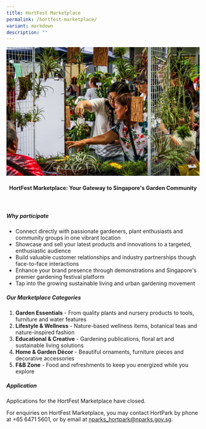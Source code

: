 ```yaml
---
title: HortFest Marketplace
permalink: /hortfest-marketplace/
variant: markdown
description: ""
---
```

<style>
	.wrapper {
		display: grid;
		grid-template-columns: repeat(auto-fit, minmax(280px, 1fr));
		grid-template-rows: auto-fit;
		column-gap: 10px;
		row-gap: 10px;
	}

	.box {
		border: solid 1px #215732 ;
		border-radius: 5px;
		padding: 5px 10px 15px 10px;
	}
		
		  .button-primary {
    background-color: #215732;
    border: 2px solid #215732;
    padding: 0.5rem 1rem;
  	border-radius: 1rem;
    color: white !important;
	  text-decoration: none !important;
  }
</style>

<img src="/images/HortFest%20images/HortPark_MarketPlace.jpg">
<br>
<header>
	<h4>HortFest Marketplace: Your Gateway to Singapore's Garden Community
</h4></header>

<h5>Why participate</h5>
<section>
	<p></p><ul>
	<li>Connect directly with passionate gardeners, plant enthusiasts and community groups in one vibrant location</li>
	<li>Showcase and sell your latest products and innovations to a targeted, enthusiastic audience</li>
	<li>Build valuable customer relationships and industry partnerships though face-to-face interactions</li>
	<li>Enhance your brand presence through demonstrations and Singapore's premier gardening festival platform</li>
	<li>Tap into the growing sustainable living and urban gardening movement</li>
</ul><p></p></section>
	
<h5>Our Marketplace Categories</h5>
<section>
	<p></p><ol>
	<li><b>Garden Essentials</b> - From quality plants and nursery products to tools, furniture and water features</li>
	<li><b>Lifestyle &amp; Wellness</b> - Nature-based wellness items, botanical teas and nature-inspired fashion</li>
	<li><b>Educational &amp; Creative</b> - Gardening publications, floral art and sustainable living solutions</li>
	<li><b>Home &amp; Garden Décor</b> - Beautiful ornaments, furniture pieces and decorative accessories</li>
	<li><b>F&amp;B Zone</b> - Food and refreshments to keep you energized while you explore</li>
	</ol><p></p>
</section>

<h5>Application</h5>
<section>
	<p>Applications for the HortFest Marketplace have closed.</p>
	<p>For enquiries on HortFest Marketplace, you may contact HortPark by phone at +65 6471 5601, or by email at <a href="_mailto:nparks_hortpark@nparks.gov.sg">nparks_hortpark@nparks.gov.sg</a>.</p>
</section>